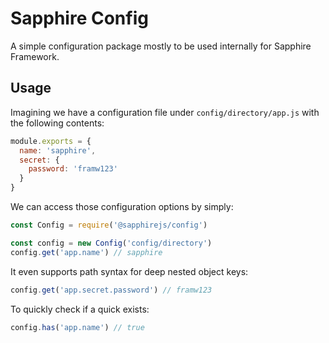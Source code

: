 # Sapphire Config

A simple configuration package mostly to be used internally for Sapphire Framework.

## Usage

Imagining we have a configuration file under `config/directory/app.js` with the following contents:

```js
module.exports = {
  name: 'sapphire',
  secret: {
    password: 'framw123'
  }
}
```

We can access those configuration options by simply:

```js
const Config = require('@sapphirejs/config')

const config = new Config('config/directory')
config.get('app.name') // sapphire
```

It even supports path syntax for deep nested object keys:

```js
config.get('app.secret.password') // framw123
```

To quickly check if a quick exists:

```js
config.has('app.name') // true
```
